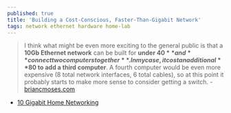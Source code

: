 ```yaml
---
published: true
title: 'Building a Cost-Conscious, Faster-Than-Gigabit Network'
tags: network ethernet hardware home-lab
---
```

> I think what might be even more exciting to the general public is that a **10Gb Ethernet network** can be built for **under $40** and **connect two computers together**. In my case, it cost an additional **$80 to add a third computer**. A fourth computer would be even more expensive (8 total network interfaces, 6 total cables), so at this point it probably starts to make more sense to consider getting a switch. - [briancmoses.com](https://blog.briancmoses.com/2016/06/building-a-cost-conscious-faster-than-gigabit-network.html)

- [10 Gigabit Home Networking](https://www.youtube.com/watch?v=s2UiZVBxhas)
